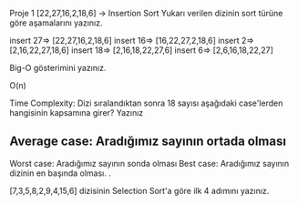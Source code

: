 Proje 1
[22,27,16,2,18,6] -> Insertion Sort
Yukarı verilen dizinin sort türüne göre aşamalarını yazınız.

insert 27=> [22,27,16,2,18,6] 
insert 16=> [16,22,27,2,18,6]
insert 2=> [2,16,22,27,18,6]
insert 18=> [2,16,18,22,27,6]
insert 6=> [2,6,16,18,22,27]

Big-O gösterimini yazınız.

O(n)

Time Complexity: Dizi sıralandıktan sonra 18 sayısı aşağıdaki case'lerden hangisinin kapsamına girer? Yazınız

## Average case: Aradığımız sayının ortada olması
Worst case: Aradığımız sayının sonda olması
Best case: Aradığımız sayının dizinin en başında olması.
.



[7,3,5,8,2,9,4,15,6] dizisinin Selection Sort'a göre ilk 4 adımını yazınız.
